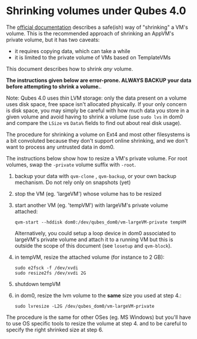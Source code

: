 Shrinking volumes under Qubes 4.0
=================================

The [official documentation](https://www.qubes-os.org/doc/resize-disk-image/#shrinking-a-disk-image) describes a safe(ish) way of "shrinking" a VM's volume. This is the recommended approach of shrinking an AppVM's private volume, but it has two caveats:

- it requires copying data, which can take a while
- it is limited to the private volume of VMs based on TemplateVMs

This document describes how to shrink *any* volume.

**The instructions given below are error-prone. ALWAYS BACKUP your data before attempting to shrink a volume.**.

Note: Qubes 4.0 uses *thin* LVM storage: only the data present on a volume uses disk space, free space isn't allocated physically. If your only concern is disk space, you may simply be careful with how much data you store in a given volume and avoid having to shrink a volume (use `sudo lvs` in dom0 and compare the `LSize` vs `Data%` fields to find out about real disk usage).

The procedure for shrinking a volume on Ext4 and most other filesystems is a bit convoluted because they don't support online shrinking, and we don't want to process any untrusted data in dom0.

The instructions below show how to resize a VM's private volume. For root volumes, swap the `-private` volume suffix with `-root`.

1. backup your data with `qvm-clone` , `qvm-backup`, or your own backup mechanism. Do not rely only on snapshots (yet)
2. stop the VM (eg. 'largeVM') whose volume has to be resized
3. start another VM (eg. 'tempVM') with largeVM's private volume attached:

    ~~~
    qvm-start --hddisk dom0:/dev/qubes_dom0/vm-largeVM-private tempVM
    ~~~

    Alternatively, you could setup a loop device in dom0 associated to largeVM's private volume and attach it to a running VM but this is outside the scope of this document (see `losetup` and `qvm-block`).

4. in tempVM, resize the attached volume (for instance to 2 GB):

    ~~~
    sudo e2fsck -f /dev/xvdi
    sudo resize2fs /dev/xvdi 2G
    ~~~

5. shutdown tempVM

6. in dom0, resize the lvm volume to the **same** size you used at step 4.:

    ~~~
    sudo lvresize -L2G /dev/qubes_dom0/vm-largeVM-private
    ~~~

The procedure is the same for other OSes (eg. MS Windows) but you'll have to use OS specific tools to resize the volume at step 4. and to be careful to specify the right shrinked size at step 6.

